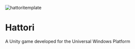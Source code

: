 ![hattoritemplate](https://user-images.githubusercontent.com/22448079/45551388-aff26800-b825-11e8-98f9-48a22ba20a15.png)


# Hattori
A Unity game developed for the Universal Windows Platform
